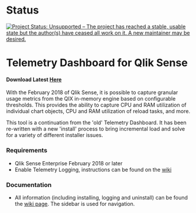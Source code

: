 # Status
[![Project Status: Unsupported – The project has reached a stable, usable state but the author(s) have ceased all work on it. A new maintainer may be desired.](https://www.repostatus.org/badges/latest/unsupported.svg)](https://www.repostatus.org/#unsupported)

# Telemetry Dashboard for Qlik Sense
#### Download Latest [Here](https://github.com/eapowertools/qs-telemetry-dashboard/releases/latest)
With the February 2018 of Qlik Sense, it is possible to capture granular usage metrics from the QIX in-memory engine based on configurable thresholds.  This provides the ability to capture CPU and RAM utilization of individual chart objects, CPU and RAM utilization of reload tasks, and more.

This tool is a continuation from the 'old' Telemetry Dashboard. It has been re-written with a new 'install' process to bring incremental load and solve for a variety of different installer issues.

### Requirements
 - Qlik Sense Enterprise February 2018 or later
 - Enable Telemetry Logging, instructions can be found on the [wiki](https://github.com/eapowertools/qs-telemetry-dashboard/wiki)

### Documentation
 - All information (including installing, logging and uninstall) can be found the [wiki page](https://github.com/eapowertools/qs-telemetry-dashboard/wiki). The sidebar is used for navigation.
